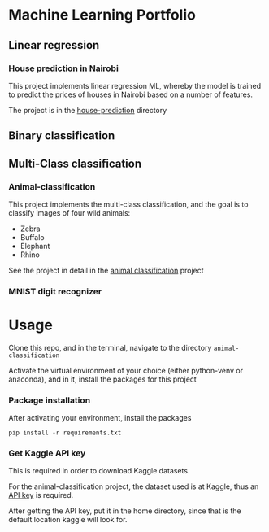 # Machine Learning Portfolio

## Linear regression

### House prediction in Nairobi

This project implements linear regression ML, whereby the model is trained to predict the prices of houses in Nairobi based on a number of features.

The project is in the [house-prediction](https://github.com/Centyfano/machine-learning-portfolio/tree/main/house-prediction) directory

## Binary classification

## Multi-Class classification

### Animal-classification

This project implements the multi-class classification, and the goal is to classify images of four wild animals:

-   Zebra
-   Buffalo
-   Elephant
-   Rhino

See the project in detail in the [animal classification](https://github.com/Centyfano/machine-learning-portfolio/tree/main/animal-classification) project

### MNIST digit recognizer

# Usage

Clone this repo, and in the terminal, navigate to the directory `animal-classification`

Activate the virtual environment of your choice (either python-venv or anaconda), and in it, install the packages for this project

### Package installation

After activating your environment, install the packages

```
pip install -r requirements.txt
```

### Get Kaggle API key

This is required in order to download Kaggle datasets.

For the animal-classification project, the dataset used is at Kaggle, thus an [API key](https://www.kaggle.com/docs/api) is required.

After getting the API key, put it in the home directory, since that is the default location kaggle will look for.
